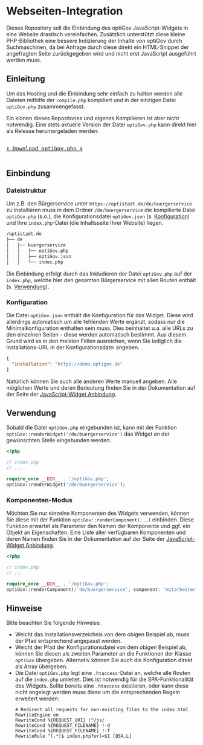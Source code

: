 # Webseiten-Integration

Dieses Repository soll die Einbindung des optiGov JavaScript-Widgets in eine Website drastisch vereinfachen. Zusätzlich
unterstützt diese kleine PHP-Bibliothek eine bessere Indizierung der Inhalte von optiGov durch Suchmaschinen, da bei
Anfrage durch diese direkt ein HTML-Snippet der angefragten Seite zurückgegeben wird und nicht erst JavaScript
ausgeführt werden
muss.

## Einleitung

Um das Hosting und die Einbindung sehr einfach zu halten werden alle Dateien mithilfe der `compile.php` kompiliert und
in der einzigen Datei `optiGov.php` zusammengefasst.

Ein klonen dieses Repositories und eigenes Kompilieren ist aber nicht notwendig.
Eine stets aktuelle Version der Datei `optiGov.php` kann direkt hier als Release heruntergeladen werden:

<kbd><br>[⬇️ Download optiGov.php ⬇️](https://github.com/optigov/webseiten-integration/releases/latest/download/optiGov.php)<br> </kbd>

## Einbindung

### Dateistruktur

Um z.B. den Bürgerservice unter `https://optistadt.de/de/buergerservice` zu installieren muss in dem
Ordner `/de/buergerservice` die kompilierte Datei `optiGov.php` (s.o.), die Konfigurationsdatei `optiGov.json` 
(s. [Konfiguration](#konfiguration)) und Ihre `index.php`-Datei (die Inhaltsseite Ihrer Website) liegen.

```bash
/optistadt.de
├── de
│   ├── buergerservice
│   │   ├── optiGov.php
│   │   ├── optiGov.json
│   │   └── index.php
```

Die Einbindung erfolgt durch das Inkludieren der Datei `optiGov.php` auf der `index.php`, welche hier den gesamten
Bürgerservice mit allen Routen enthält (s. [Verwendung](#verwendung)).

### Konfiguration

Die Datei `optiGov.json` enthält die Konfiguration für das Widget. Diese wird allerdings automatisch um alle fehlenden
Werte ergänzt, sodass nur die Minimalkonfiguration enthalten sein muss. Dies beinhaltet u.a. alle URLs zu den einzelnen
Seiten - diese werden automatisch bestimmt. Aus diesem Grund wird es in den meisten Fällen ausreichen, wenn Sie
lediglich die Installations-URL in der Konfigurationsdatei angeben.

```json
{
  "installation": "https://demo.optigov.de"
}
```

Natürlich können Sie auch alle anderen Werte manuell angeben. Alle möglichen Werte und deren Bedeutung finden Sie in der
Dokumentation auf der Seite der [JavaScript-Widget Anbindung](https://doku.optigov.de/javascript-widget/anbindung).

## Verwendung

Sobald die Datei `optiGov.php` eingebunden ist, kann mit der Funktion `optiGov::renderWidget('/de/buergerservice')` das
Widget an der gewünschten Stelle eingebunden werden.

```php
<?php

// index.php
// ...

require_once __DIR__ . '/optiGov.php';
optiGov::renderWidget('/de/buergerservice');
```

### Komponenten-Modus

Möchten Sie nur einzelne Komponenten des Widgets verwenden, können Sie diese mit der
Funktion `optiGov::renderComponent(...)`
einbinden. Diese Funktion erwartet als Parameter den Namen der Komponente und ggf. ein Objekt an Eigenschaften. Eine Liste aller verfügbaren Komponenten und
deren Namen finden Sie in der Dokumentation auf der Seite
der [JavaScript-Widget Anbindung](https://doku.optigov.de/javascript-widget/anbindung).

```php
<?php

// index.php
// ...

require_once __DIR__ . '/optiGov.php';
optiGov::renderComponent(/'de/buergerservice', component: 'mitarbeiter', properties: ['id' => 330]);
```

## Hinweise

Bitte beachten Sie folgende Hinweise:

- Weicht das Installationsverzeichnis von dem obigen Beispiel ab, muss der Pfad entsprechend angepasst werden.
- Weicht der Pfad der Konfigurationsdatei von dem obigen Beispiel ab, können Sie diesen als zweiten Parameter an die
  Funktionen der Klasse `optiGov` übergeben. Alternativ können Sie auch die Konfiguration direkt als Array übergeben.
- Die Datei `optiGov.php` legt eine `.htaccess`-Datei an, welche alle Routen auf die `index.php` umleitet. Dies ist
  notwendig
  für die SPA-Funktionalität des Widgets. Sollte bereits eine `.htaccess` existieren, oder kann diese nicht angelegt
  werden muss diese um die entsprechenden
  Regeln erweitert werden:
  ```.htaaccess
  # Redirect all requests for non-existing files to the index.html
  RewriteEngine on
  RewriteCond %{REQUEST_URI} !^/js/
  RewriteCond %{REQUEST_FILENAME} !-d
  RewriteCond %{REQUEST_FILENAME} !-f
  RewriteRule ^(.*)$ index.php?url=$1 [QSA,L]
  ```